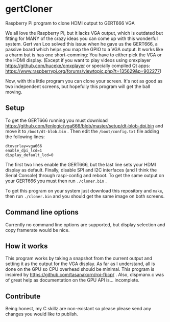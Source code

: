 # gertCloner
Raspberry Pi program to clone HDMI output to GERT666 VGA

We all love the Raspberry Pi, but it lacks VGA output, which is outdated but fitting for MANY of the
crazy ideas you can come up with this wonderful system. Gert van Loo solved this issue when he gave
us the GERT666, a passive board which helps you map the GPIO to a VGA output. It works like a charm
but is has one short-comming: You have to either pick the VGA or the HDMI display. (Except if you
want to play videos using omxplayer https://github.com/huceke/omxplayer
or specially compiled Qt apps: https://www.raspberrypi.org/forums/viewtopic.php?t=135629&p=902277)

Now, with this little program you can clone your screen. It's not as good as two independent screens,
but hopefully this program will get the ball moving.

## Setup

To get the GERT666 running you must download https://github.com/fenlogic/vga666/blob/master/setup/dt-blob-dpi.bin
and move it to ```/boot/dt-blob.bin``` . Then edit the ```/boot/config.txt``` file adding the following lines:

```
dtoverlay=vga666
enable_dpi_lcd=1
display_default_lcd=0
```

The first two lines enable the GERT666, but the last line sets your HDMI display as default.
Finally, disable SPI and I2C interfaces (and I think the Serial Console) through raspi-config and reboot.
To get the same output on your GERT666 you must then run ```./cloner.bin``` .

To get this program on your system just download this repository and ```make```, then run ```./cloner.bin```
and you should get the same image on both screens.

## Command line options
Currently no command line options are supported, but display selection and copy framerate would be
nice.

## How it works

This program works by taking a snapshot from the current output and setting it as the output for the
VGA display. As far as I understand, all is done on the GPU so CPU overhead should be minimal. This
program is inspired by https://github.com/tasanakorn/rpi-fbcp/ . Also, dispmanx.c was of great help
as documentation on the GPU API is... incomplete.

## Contribute

Being honest, my C skillz are non-existant so please please send any changes you would like to publish.
